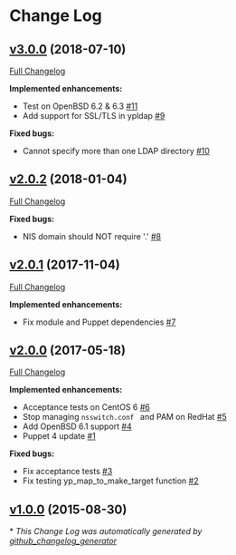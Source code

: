 # Change Log

## [v3.0.0](https://github.com/bodgit/puppet-yp/tree/v3.0.0) (2018-07-10)
[Full Changelog](https://github.com/bodgit/puppet-yp/compare/v2.0.2...v3.0.0)

**Implemented enhancements:**

- Test on OpenBSD 6.2 & 6.3 [\#11](https://github.com/bodgit/puppet-yp/issues/11)
- Add support for SSL/TLS in ypldap [\#9](https://github.com/bodgit/puppet-yp/issues/9)

**Fixed bugs:**

- Cannot specify more than one LDAP directory [\#10](https://github.com/bodgit/puppet-yp/issues/10)

## [v2.0.2](https://github.com/bodgit/puppet-yp/tree/v2.0.2) (2018-01-04)
[Full Changelog](https://github.com/bodgit/puppet-yp/compare/v2.0.1...v2.0.2)

**Fixed bugs:**

- NIS domain should NOT require '.' [\#8](https://github.com/bodgit/puppet-yp/issues/8)

## [v2.0.1](https://github.com/bodgit/puppet-yp/tree/v2.0.1) (2017-11-04)
[Full Changelog](https://github.com/bodgit/puppet-yp/compare/v2.0.0...v2.0.1)

**Implemented enhancements:**

- Fix module and Puppet dependencies [\#7](https://github.com/bodgit/puppet-yp/issues/7)

## [v2.0.0](https://github.com/bodgit/puppet-yp/tree/v2.0.0) (2017-05-18)
[Full Changelog](https://github.com/bodgit/puppet-yp/compare/v1.0.0...v2.0.0)

**Implemented enhancements:**

- Acceptance tests on CentOS 6 [\#6](https://github.com/bodgit/puppet-yp/issues/6)
- Stop managing `nsswitch.conf ` and PAM on RedHat [\#5](https://github.com/bodgit/puppet-yp/issues/5)
- Add OpenBSD 6.1 support [\#4](https://github.com/bodgit/puppet-yp/issues/4)
- Puppet 4 update [\#1](https://github.com/bodgit/puppet-yp/issues/1)

**Fixed bugs:**

- Fix acceptance tests [\#3](https://github.com/bodgit/puppet-yp/issues/3)
- Fix testing yp\_map\_to\_make\_target function [\#2](https://github.com/bodgit/puppet-yp/issues/2)

## [v1.0.0](https://github.com/bodgit/puppet-yp/tree/v1.0.0) (2015-08-30)


\* *This Change Log was automatically generated by [github_changelog_generator](https://github.com/skywinder/Github-Changelog-Generator)*